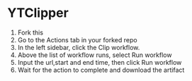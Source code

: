 # YTClipper
1. Fork this
2. Go to the Actions tab in your forked repo
3. In the left sidebar, click the Clip workflow.
4. Above the list of workflow runs, select Run workflow
5. Input the url,start and end time, then click Run workflow
6. Wait for the action to complete and download the artifact
